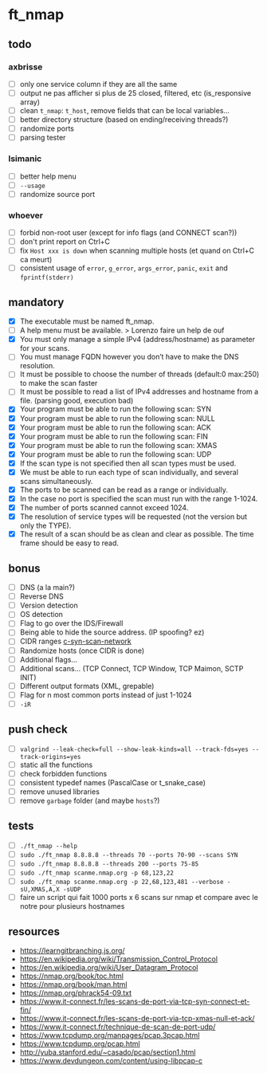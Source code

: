 # ft_nmap

## todo

### axbrisse

- [ ] only one service column if they are all the same
- [ ] output ne pas afficher si plus de 25 closed, filtered, etc (is_responsive array)
- [ ] clean `t_nmap`: `t_host`, remove fields that can be local variables...
- [ ] better directory structure (based on ending/receiving threads?)
- [ ] randomize ports
- [ ] parsing tester

### lsimanic

- [ ] better help menu
- [ ] `--usage`
- [ ] randomize source port

### whoever

- [ ] forbid non-root user (except for info flags (and CONNECT scan?))
- [ ] don't print report on Ctrl+C
- [ ] fix `Host xxx is down` when scanning multiple hosts (et quand on Ctrl+C ca meurt)
- [ ] consistent usage of `error`, `g_error`, `args_error`, `panic`, `exit` and `fprintf(stderr)`

## mandatory

- [x] The executable must be named ft_nmap.
- [ ] A help menu must be available. > Lorenzo faire un help de ouf
- [x] You must only manage a simple IPv4 (address/hostname) as parameter for your scans.
- [ ] You must manage FQDN however you don’t have to make the DNS resolution.
- [ ] It must be possible to choose the number of threads (default:0 max:250) to make the scan faster
- [ ] It must be possible to read a list of IPv4 addresses and hostname from a file. (parsing good, execution bad)
- [x] Your program must be able to run the following scan: SYN
- [x] Your program must be able to run the following scan: NULL
- [x] Your program must be able to run the following scan: ACK
- [x] Your program must be able to run the following scan: FIN
- [x] Your program must be able to run the following scan: XMAS
- [x] Your program must be able to run the following scan: UDP
- [x] If the scan type is not specified then all scan types must be used.
- [x] We must be able to run each type of scan individually, and several scans simultaneously.
- [x] The ports to be scanned can be read as a range or individually.
- [x] In the case no port is specified the scan must run with the range 1-1024.
- [x] The number of ports scanned cannot exceed 1024.
- [x] The resolution of service types will be requested (not the version but only the TYPE).
- [x] The result of a scan should be as clean and clear as possible. The time frame should be easy to read.

## bonus

- [ ] DNS (a la main?)
- [ ] Reverse DNS
- [ ] Version detection
- [ ] OS detection
- [ ] Flag to go over the IDS/Firewall
- [ ] Being able to hide the source address. (IP spoofing? ez)
- [ ] CIDR ranges [c-syn-scan-network](https://github.com/williamchanrico/c-syn-scan-network)
- [ ] Randomize hosts (once CIDR is done)
- [ ] Additional flags...
- [ ] Additional scans... (TCP Connect, TCP Window, TCP Maimon, SCTP INIT)
- [ ] Different output formats (XML, grepable)
- [ ] Flag for n most common ports instead of just 1-1024
- [ ] `-iR`

## push check

- [ ] `valgrind --leak-check=full --show-leak-kinds=all --track-fds=yes --track-origins=yes`
- [ ] static all the functions
- [ ] check forbidden functions
- [ ] consistent typedef names (PascalCase or t_snake_case)
- [ ] remove unused libraries
- [ ] remove `garbage` folder (and maybe `hosts`?)

## tests

- [ ] `./ft_nmap --help`
- [ ] `sudo ./ft_nmap 8.8.8.8 --threads 70 --ports 70-90 --scans SYN`
- [ ] `sudo ./ft_nmap 8.8.8.8 --threads 200 --ports 75-85`
- [ ] `sudo ./ft_nmap scanme.nmap.org -p 68,123,22`
- [ ] `sudo ./ft_nmap scanme.nmap.org -p 22,68,123,481 --verbose -sU,XMAS,A,X -sUDP`
- [ ] faire un script qui fait 1000 ports x 6 scans sur nmap et compare avec le notre pour plusieurs hostnames

## resources

- https://learngitbranching.js.org/
- https://en.wikipedia.org/wiki/Transmission_Control_Protocol
- https://en.wikipedia.org/wiki/User_Datagram_Protocol
- https://nmap.org/book/toc.html
- https://nmap.org/book/man.html
- https://nmap.org/phrack54-09.txt
- https://www.it-connect.fr/les-scans-de-port-via-tcp-syn-connect-et-fin/
- https://www.it-connect.fr/les-scans-de-port-via-tcp-xmas-null-et-ack/
- https://www.it-connect.fr/technique-de-scan-de-port-udp/
- https://www.tcpdump.org/manpages/pcap.3pcap.html
- https://www.tcpdump.org/pcap.html
- http://yuba.stanford.edu/~casado/pcap/section1.html
- https://www.devdungeon.com/content/using-libpcap-c
